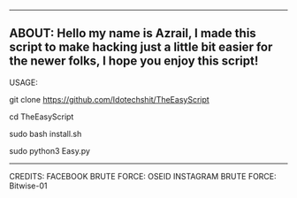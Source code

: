 --------------------------------------------------------------------------------------------------------------------
ABOUT:
Hello my name is Azrail, I made this script to make hacking just a little
bit easier for the newer folks, I hope you enjoy this script!
--------------------------------------------------------------------------------------------------------------------
USAGE:

git clone https://github.com/Idotechshit/TheEasyScript

cd TheEasyScript

sudo bash install.sh

sudo python3 Easy.py

--------------------------------------------------------------------------------------------------------------------
CREDITS:
FACEBOOK BRUTE FORCE: OSEID
INSTAGRAM BRUTE FORCE: Bitwise-01
